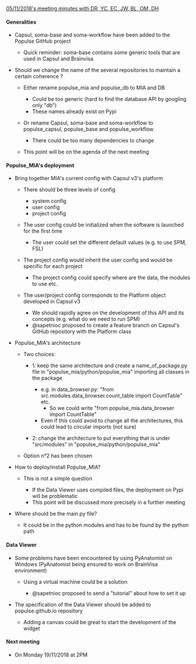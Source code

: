 
<ins> 05/11/2018's meeting minutes with DR, YC, EC, JW, BL, OM, DH </ins>

#### Generalities

* Capsul, soma-base and soma-workflow have been added to the Populse GitHub project

  * Quick reminder: soma-base contains some generic tools that are used in Capsul and Brainvisa

* Should we change the name of the several repositories to maintain a certain coherence ?

  * Either rename populse_mia and populse_db to MIA and DB

    * Could be too generic (hard to find the database API by googling only "db")
    * These names already exist on Pypi

  * Or rename Capsul, soma-base and soma-workflow to populse_capsul, populse_base and populse_workflow

    * There could be too many dependencies to change

  * This point will be on the agenda of the next meeting

#### Populse_MIA's deployment

* Bring together MIA's current config with Capsul v3's platform

  * There should be three levels of config

    * system config
    * user config
    * project config

  * The user config could be initialized when the software is launched for the first time

    * The user could set the different default values (e.g. to use SPM, FSL)

  * The project config would inherit the user config and would be specific for each project

    * The project config could specify where are the data, the modules to use etc.

  * The user/project config corresponds to the Platform object developed in Capsul v3

    * We should rapidly agree on the development of this API and its concepts (e.g. what do we need to run SPM)
    * @sapetnioc proposed to create a feature branch on Capsul's GitHub repository with the Platform class

* Populse_MIA's architecture

  * Two choices:

    * 1: keep the same architecture and create a name_of_package.py file in "populse_mia/python/populse_mia" importing all classes in the package

      * e.g. in data_browser.py: "from src.modules.data_browser.count_table import CountTable" etc.
        * So we could write "from populse_mia.data_browser import CountTable"
      * Even if this could avoid to change all the architectures, this could lead to circular imports (not sure)

    * 2: change the architecture to put everything that is under "src/modules" in "populse_mia/python/populse_mia"

  * Option n°2 has been chosen

* How to deploy/install Populse_MIA?

  * This is not a simple question

    * If the Data Viewer uses compiled files, the deployment on Pypi will be problematic
    * This point will be discussed more precisely in a further meeting

* Where should be the main.py file?

  * It could be in the python modules and has to be found by the python path

#### Data Viewer

* Some problems have been encountered by using PyAnatomist on Windows (PyAnatomist being ensured to work on BrainVisa environment)

  * Using a virtual machine could be a solution

    * @sapetnioc proposed to send a "tutorial" about how to set it up


* The specification of the Data Viewer should be added to populse.github.io repository

    * Adding a canvas could be great to start the development of the widget


#### Next meeting

* On Monday 19/11/2018 at 2PM
